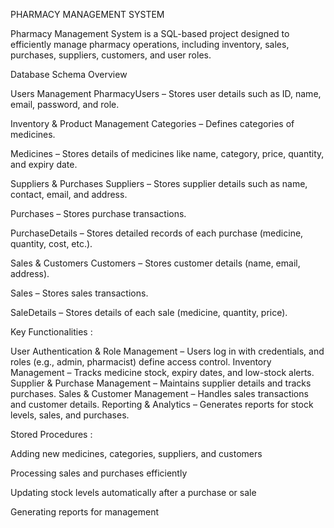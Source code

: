  PHARMACY MANAGEMENT SYSTEM
 
 Pharmacy Management System is a SQL-based project designed to efficiently manage pharmacy operations, including inventory, sales, purchases, suppliers, customers, and user roles. 

 Database Schema Overview

  Users Management
PharmacyUsers – Stores user details such as ID, name, email, password, and role.

   Inventory & Product Management
Categories – Defines categories of medicines.

Medicines – Stores details of medicines like name, category, price, quantity, and expiry date.

  Suppliers & Purchases
Suppliers – Stores supplier details such as name, contact, email, and address.

Purchases – Stores purchase transactions.

PurchaseDetails – Stores detailed records of each purchase (medicine, quantity, cost, etc.).

   Sales & Customers
Customers – Stores customer details (name, email, address).

Sales – Stores sales transactions.

SaleDetails – Stores details of each sale (medicine, quantity, price).

   Key Functionalities :

 User Authentication & Role Management – Users log in with credentials, and roles (e.g., admin, pharmacist) define access control.
   Inventory Management – Tracks medicine stock, expiry dates, and low-stock alerts.
   Supplier & Purchase Management – Maintains supplier details and tracks purchases.
   Sales & Customer Management – Handles sales transactions and customer details.
   Reporting & Analytics – Generates reports for stock levels, sales, and purchases.
   
 Stored Procedures :
 
   Adding new medicines, categories, suppliers, and customers 
   
  Processing sales and purchases efficiently
  
  Updating stock levels automatically after a purchase or sale
  
  Generating reports for management


